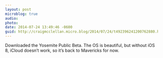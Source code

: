 ```yaml
---
layout: post
microblog: true
audio: 
photo: 
date: 2014-07-24 13:49:46 -0600
guid: http://craigmcclellan.micro.blog/2014/07/24/t492396241200762880.html
---
```

Downloaded the Yosemite Public Beta. The OS is beautiful, but without iOS 8, iCloud doesn’t work, so it’s back to Mavericks for now.
